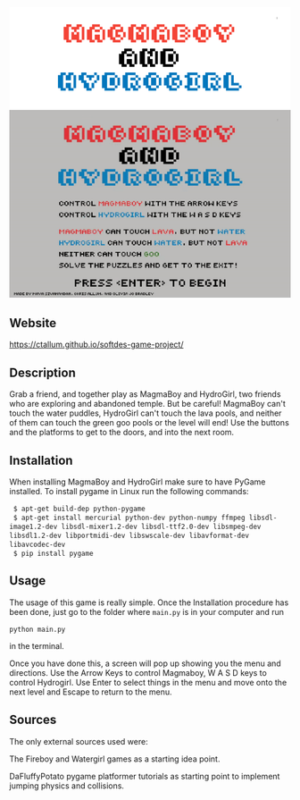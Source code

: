 
<p align="center">
  <img src=data/readme_images/banner.png alt="Game Logo"/>

  <img src=data/readme_images/full_run.gif alt="Game Demo"/>
</p>

## Website
https://ctallum.github.io/softdes-game-project/

## Description
Grab a friend, and together play as MagmaBoy and HydroGirl, two friends who are exploring and abandoned temple.
But be careful! MagmaBoy can't touch the water puddles, HydroGirl can't touch the lava pools, and neither of them can touch the green goo pools or the level will end! Use the buttons and the platforms to get to the doors, and into the next room. 

## Installation

When installing MagmaBoy and HydroGirl make sure to have PyGame installed.
  To install pygame in Linux run the following commands:
 ```
  $ apt-get build-dep python-pygame
  $ apt-get install mercurial python-dev python-numpy ffmpeg libsdl-image1.2-dev libsdl-mixer1.2-dev libsdl-ttf2.0-dev libsmpeg-dev libsdl1.2-dev libportmidi-dev libswscale-dev libavformat-dev libavcodec-dev
  $ pip install pygame
 ```
 
## Usage

The usage of this game is really simple. Once the Installation procedure has been done, just go to the folder where `main.py` is in your computer and run
```
python main.py
```
in the terminal.

Once you have done this, a screen will pop up showing you the menu and directions. Use the Arrow Keys to control Magmaboy, W A S D keys to control Hydrogirl. Use Enter to select things in the menu and move onto the next level and Escape to return to the menu.

## Sources
The only external sources used were: 

The Fireboy and Watergirl games as a starting idea point.

DaFluffyPotato pygame platformer tutorials as starting point to implement jumping physics and collisions.
